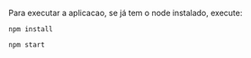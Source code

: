 Para executar a aplicacao, se já tem o node instalado, execute:
```
npm install
```

```
npm start
```
